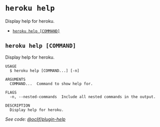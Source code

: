 `heroku help`
=============

Display help for heroku.

* [`heroku help [COMMAND]`](#heroku-help-command)

## `heroku help [COMMAND]`

Display help for heroku.

```
USAGE
  $ heroku help [COMMAND...] [-n]

ARGUMENTS
  COMMAND...  Command to show help for.

FLAGS
  -n, --nested-commands  Include all nested commands in the output.

DESCRIPTION
  Display help for heroku.
```

_See code: [@oclif/plugin-help](https://github.com/oclif/plugin-help/blob/v6.2.28/src/commands/help.ts)_
